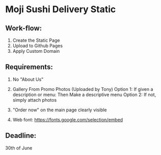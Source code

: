 # Moji Sushi Delivery Static

## Work-flow:
1. Create the Static Page
2. Upload to Github Pages
3. Apply Custom Domain

## Requirements:

1. No "About Us"
2. Gallery From Promo Photos (Uploaded by Tony)
Option 1: If given a description or menu: Then Make a descriptive menu
Option 2: If not, simply attach photos

3. "Order now" on the main page clearly visible

4. Web font: https://fonts.google.com/selection/embed


## Deadline:

30th of June

